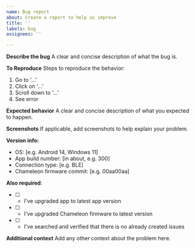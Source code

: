 ```yaml
---
name: Bug report
about: Create a report to help us improve
title: ''
labels: bug
assignees: ''

---
```


**Describe the bug**
A clear and concise description of what the bug is.

**To Reproduce**
Steps to reproduce the behavior:
1. Go to '...'
2. Click on '...'
3. Scroll down to '...'
4. See error

**Expected behavior**
A clear and concise description of what you expected to happen.

**Screenshots**
If applicable, add screenshots to help explain your problem.

**Version info:**
 - OS: [e.g. Android 14, Windows 11]
 - App build number: [in about, e.g. 300]
 - Connection type: [e.g. BLE]
 - Chameleon firmware commit: [e.g. 00aa00aa]

**Also required**:

- [ ] - I've upgraded app to latest app version

- [ ] - I've upgraded Chameleon firmware to latest version

- [ ] - I've searched and verified that there is no already created issues 

**Additional context**
Add any other context about the problem here.
